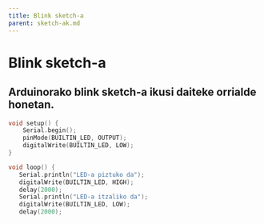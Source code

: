 ```yaml
---
title: Blink sketch-a
parent: sketch-ak.md
---
```


# Blink sketch-a
## Arduinorako blink sketch-a ikusi daiteke orrialde honetan.

```cpp
void setup() {
    Serial.begin();
    pinMode(BUILTIN_LED, OUTPUT);
    digitalWrite(BUILTIN_LED, LOW);
}

void loop() {
   Serial.println("LED-a piztuko da");
   digitalWrite(BUILTIN_LED, HIGH);
   delay(2000);
   Serial.println("LED-a itzaliko da");
   digitalWrite(BUILTIN_LED, LOW);
   delay(2000);
```
